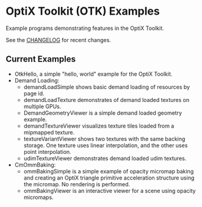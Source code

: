 
# OptiX Toolkit (OTK) Examples

Example programs demonstrating features in the OptiX Toolkit.

See the [CHANGELOG](CHANGELOG.md) for recent changes.

## Current Examples

- OtkHello, a simple "hello, world" example for the OptiX Toolkit.
- Demand Loading:
  - demandLoadSimple shows basic demand loading of resources by page id.
  - demandLoadTexture demonstrates of demand loaded textures on multiple GPUs.
  - DemandGeometryViewer is a simple demand loaded geometry example.
  - demandTextureViewer visualizes texture tiles loaded from a mipmapped texture.
  - textureVariantViewer shows two textures with the same backing storage.
  One texture uses linear interpolation, and the other uses point interpolation.
  - udimTextureViewer demonstrates demand loaded udim textures.
- CmOmmBaking:
  - ommBakingSimple is a simple example of opacity micromap baking and creating an OptiX triangle
primitive acceleration structure using the micromap.  No rendering is performed.
  - ommBakingViewer is an interactive viewer for a scene using opacity micromaps.
  